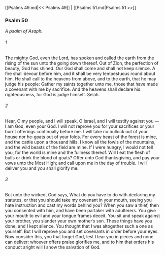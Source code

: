 [[Psalms 49.md|<< Psalms 49]]  |  [[Psalms 51.md|Psalms 51 >>]]

### Psalm 50

*A psalm of Asaph.*

###### 1
The mighty God, even the Lord, has spoken and called the earth from the rising of the sun unto the going down thereof. Out of Zion, the perfection of beauty, God has shined. Our God shall come and shall not keep silence. A fire shall devour before him, and it shall be very tempestuous round about him. He shall call to the heavens from above, and to the earth, that he may judge his people: Gather my saints together unto me, those that have made a covenant with me by sacrifice. And the heavens shall declare his righteousness, for God is judge himself. Selah.

###### 2
Hear, O my people, and I will speak, O Israel, and I will testify against you — I am God, even your God. I will not reprove you for your sacrifices or your burnt offerings continually before me. I will take no bullock out of your house nor he-goats out of your folds. For every beast of the forest is mine, and the cattle upon a thousand hills. I know all the fowls of the mountains, and the wild beasts of the field are mine. If I were hungry, I would not tell you, for the world is mine and the fullness thereof. Will I eat the flesh of bulls or drink the blood of goats? Offer unto God thanksgiving, and pay your vows unto the Most High; and call upon me in the day of trouble. I will deliver you and you shall glorify me.

###### 3
But unto the wicked, God says, What do you have to do with declaring my statutes, or that you should take my covenant in your mouth, seeing you hate instruction and cast my words behind you? When you saw a thief, then you consented with him, and have been partaker with adulterers. You give your mouth to evil and your tongue frames deceit. You sit and speak against your brother, you slander your own mother’s son. These things have you done, and I kept silence. You thought that I was altogether such a one as yourself. But I will reprove you and set covenants in order before your eyes. Now consider this, you that forget God, lest I tear you in pieces and none can deliver: whoever offers praise glorifies me, and to him that orders his conduct aright will I show the salvation of God.